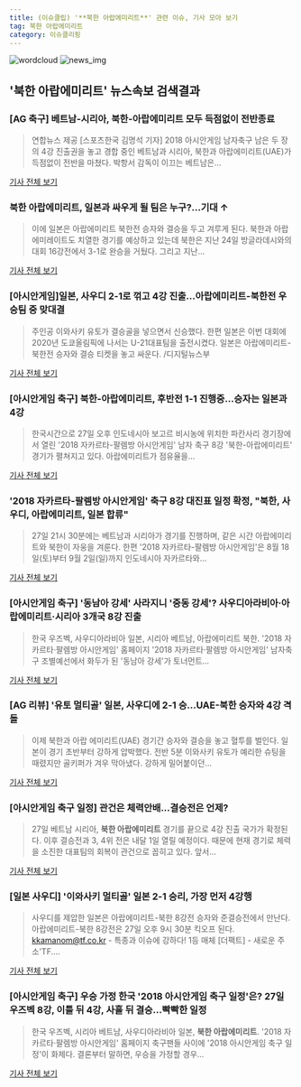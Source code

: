 ```yaml
---
title: (이슈클립) '**북한 아랍에미리트**' 관련 이슈, 기사 모아 보기
tag: 북한 아랍에미리트
category: 이슈클리핑
---
```

![wordcloud](https://s3.ap-northeast-2.amazonaws.com/lyrics101-wordcloud/2018-08-27-1535378599.png)
![news_img](https://user-images.githubusercontent.com/42597476/44507050-1206f400-a6e4-11e8-8d98-7ffbfebb353f.png)
## **'**북한 아랍에미리트**'** 뉴스속보 검색결과
### [AG 축구] 베트남-시리아, 북한-아랍에미리트 모두 득점없이 전반종료

>연합뉴스 제공 [스포츠한국 김명석 기자] 2018 아시안게임 남자축구 남은 두 장의 4강 진출권을 놓고 경합 중인 베트남과 시리아, 북한과 아랍에미리트(UAE)가 득점없이 전반을 마쳤다. 박항서 감독이 이끄는 베트남은...

<a href="http://sports.hankooki.com/lpage/soccer/201808/sp2018082722182798040.htm" target="_blank">기사 전체 보기</a>

### **북한 아랍에미리트**, 일본과 싸우게 될 팀은 누구?...기대 ↑

>이에 일본은 아랍에미리트 북한전 승자와 결승을 두고 겨루게 된다. 북한과 아랍에미레이트도 치열한 경기를 예상하고 있는데 북한은 지난 24일 방글라데시와의 대회 16강전에서 3-1로 완승을 거뒀다. 그리고 지난...

<a href="http://www.namdonews.com/news/articleView.html?idxno=487815" target="_blank">기사 전체 보기</a>

### [아시안게임]일본, 사우디 2-1로 꺾고 4강 진출…아랍에미리트-북한전 우승팀 중 맞대결

>주인공 이와사키 유토가 결승골을 넣으면서 신승했다. 한편 일본은 이번 대회에 2020년 도쿄올림픽에 나서는 U-21대표팀을 출전시켰다.  일본은 아랍에미리트-북한전 승자와 결승 티켓을 놓고 싸운다. /디지털뉴스부

<a href="http://www.kyeongin.com/main/view.php?key=20180827010008720" target="_blank">기사 전체 보기</a>

### [아시안게임 축구] 북한-아랍에미리트, 후반전 1-1 진행중…승자는 일본과 4강

>한국시간으로 27일 오후 인도네시아 보고르 비시농에 위치한 파칸사리 경기장에서 열린 '2018 자카르타-팔렘방 아시안게임' 남자 축구 8강 '북한-아랍에미리트' 경기가 펼쳐지고 있다.   아랍에미리트가 점유율을...

<a href="http://news20.busan.com/controller/newsController.jsp?newsId=20180827000369" target="_blank">기사 전체 보기</a>

### '2018 자카르타-팔렘방 아시안게임' 축구 8강 대진표 일정 확정, "북한, 사우디, 아랍에미리트, 일본 합류"

>27일 21시 30분에는 베트남과 시리아가 경기를 진행하며, 같은 시간 아랍에미리트와 북한이 자웅을 겨룬다. 한편 '2018 자카르타-팔렘방 아시안게임'은 8월 18일(토)부터 9월 2일(일)까지 인도네시아 자카르타와...

<a href="http://www.lecturernews.com/news/articleView.html?idxno=6272" target="_blank">기사 전체 보기</a>

### [아시안게임 축구] '동남아 강세' 사라지니 '중동 강세'? 사우디아라비아·아랍에미리트·시리아 3개국 8강 진출

>한국 우즈벡, 사우디아라비아 일본, 시리아 베트남, 아랍에미리트 북한. '2018 자카르타·팔렘방 아시안게임' 홈페이지 '2018 자카르타·팔렘방 아시안게임' 남자축구 조별예선에서 화두가 된 '동남아 강세'가 토너먼트...

<a href="http://news.imaeil.com/Sports/2018082521243837558" target="_blank">기사 전체 보기</a>

### [AG 리뷰] '유토 멀티골' 일본, 사우디에 2-1 승...UAE-북한 승자와 4강 격돌

>이제 북한과 아랍 에미리트(UAE) 경기간 승자와 결승을 놓고 혈투를 벌인다. 일본이 경기 초반부터 강하게 압박했다. 전반 5분 이와사키 유토가 예리한 슈팅을 때렸지만 골키퍼가 겨우 막아냈다. 강하게 밀어붙이던...

<a href="http://www.interfootball.co.kr/news/articleView.html?idxno=236411" target="_blank">기사 전체 보기</a>

### [아시안게임 축구 일정] 관건은 체력안배...결승전은 언제?

>27일 베트남 시리아, **북한 아랍에미리트** 경기를 끝으로 4강 진출 국가가 확정된다. 이후 결승전과 3, 4위 전은 내달 1일 열릴 예정이다. 때문에 현재 경기로 체력을 소진한 대표팀의 회복이 관건으로 꼽히고 있다. 앞서...

<a href="http://www.gukjenews.com/news/articleView.html?idxno=981370" target="_blank">기사 전체 보기</a>

### [일본 사우디] '이와사키 멀티골' 일본 2-1 승리, 가장 먼저 4강행

>사우디를 제압한 일본은 아랍에미리트-북한 8강전 승자와 준결승전에서 만난다. 아랍에미리트-북한 8강전은 27일 오후 9시 30분 킥오프 된다. kkamanom@tf.co.kr - 특종과 이슈에 강하다! 1등 매체 [더팩트] - 새로운 주소'TF....

<a href="http://news.tf.co.kr/read/soccer/1731784.htm" target="_blank">기사 전체 보기</a>

### [아시안게임 축구] 우승 가정 한국 '2018 아시안게임 축구 일정'은? 27일 우즈벡 8강, 이틀 뒤 4강, 사흘 뒤 결승…빡빡한 일정

>한국 우즈벡, 시리아 베트남, 사우디아라비아 일본, **북한 아랍에미리트**. '2018 자카르타·팔렘방 아시안게임' 홈페이지 축구팬들 사이에 '2018 아시안게임 축구 일정'이 화제다. 결론부터 말하면, 우승을 가정할 경우...

<a href="http://news.imaeil.com/Sports/2018082716381051605" target="_blank">기사 전체 보기</a>


